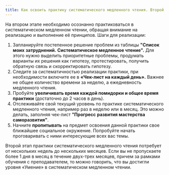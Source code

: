 ```yaml
---
title: Как освоить практику систематического медленного чтения. Второй этап – «Умение»
---
```


На втором этапе необходимо осознанно практиковаться в систематическом
медленном чтении, обращая внимание на реализацию и выполнение её
принципов. Шаги для реализации:

1.  Запланируйте постепенное решение проблем из таблицы **"Список моих**
    **затруднений.** **Систематическое медленное чтение".** Для этого
    нужно выделить приоритетные проблемы, продумать варианты их решения
    как гипотезу, протестировать, получить обратную связь и
    скорректировать гипотезу.
2.  Следите за систематичностью реализации практики, при необходимости
    включите ее в **«Чек-лист на каждый день».** Важнее не общее
    количество времени за неделю, а ежедневность медленного чтения.
3.  Пробуйте **увеличивать время каждой помидорки и общее время
    практики** (достаточно до 2 часов в день).
4.  Отслеживайте свой текущий уровень по практике систематического
    медленного чтения, например раз в неделю или в месяц. Это можно
    делать, заполняя чек-лист **"Прогресс** **развития мастерства**
    **саморазвития"**.
5.  Начните **пропитывать** на предмет освоения данной практики свое
    ближайшее социальное окружение. Попробуйте начать проговаривать с
    ними интересующие всех вас темы.

Второй этап практики систематического медленного чтения потребует от
нескольких недель до нескольких месяцев. Если вы не пропускаете более 1
дня в месяц в течение двух-трех месяцев, причем за рамками обучения с
преподавателем, то можно говорить, что вы достигли уровня «Умение» в
систематическом медленном чтении.
